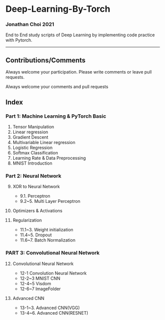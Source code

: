 # Deep-Learning-By-Torch

### Jonathan Choi 2021

End to End study scripts of Deep Learning by implementing code practice with Pytorch.

---

## Contributions/Comments

Always welcome your participation. Please write comments or leave pull requests.

Always welcome your comments and pull requests

## Index

### Part 1: Machine Learning & PyTorch Basic 

1. Tensor Manipulation
2. Linear regression
3. Gradient Descent
4. Multivariable Linear regression
5. Logistic Regression
6. Softmax Classification
7. Learning Rate & Data Preprocessing
8. MNIST Introduction

### Part 2: Neural Network

9. XOR to Neural Network

    - 9.1. Perceptron
    - 9.2~5. Multi Layer Perceptron

10. Optimizers & Activations

11. Regularization
    
    - 11.1~3. Weight initialization
    - 11.4~5. Dropout
    - 11.6~7. Batch Normalization

### PART 3: Convolutional Neural Network

12. Convolutional Neural Network

    - 12-1 Convolution Neural Network
    - 12-2~3 MNIST CNN
    - 12-4~5 Visdom
    - 12-6~7 ImageFolder

13. Advanced CNN

    - 13-1~3. Advanced CNN(VGG)
    - 13-4~6. Advanced CNN(RESNET)

